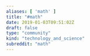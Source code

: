 ```yaml
---
aliases: [ 'math' ]
title: "#math"
date: 2019-01-03T09:51:02Z
draft: false
type: "community"
kind: "technology_and_science"
subreddit: "math"
---
```

